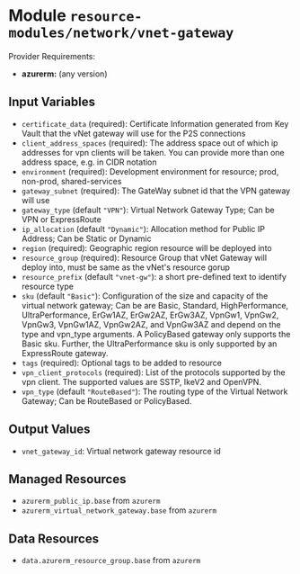 
# Module `resource-modules/network/vnet-gateway`

Provider Requirements:
* **azurerm:** (any version)

## Input Variables
* `certificate_data` (required): Certificate Information generated from Key Vault that the vNet gateway will use for the P2S connections
* `client_address_spaces` (required): The address space out of which ip addresses for vpn clients will be taken. You can provide more than one address space, e.g. in CIDR notation
* `environment` (required): Development environment for resource; prod, non-prod, shared-services
* `gateway_subnet` (required): The GateWay subnet id that the VPN gateway will use
* `gateway_type` (default `"VPN"`): Virtual Network Gateway Type; Can be VPN or ExpressRoute
* `ip_allocation` (default `"Dynamic"`): Allocation method for Public IP Address; Can be Static or Dynamic
* `region` (required): Geographic region resource will be deployed into
* `resource_group` (required): Resource Group that vNet Gateway will deploy into, must be same as the vNet's resource gorup
* `resource_prefix` (default `"vnet-gw"`): a short pre-defined text to identify resource type
* `sku` (default `"Basic"`): Configuration of the size and capacity of the virtual network gateway; Can be are Basic, Standard, HighPerformance, UltraPerformance, ErGw1AZ, ErGw2AZ, ErGw3AZ, VpnGw1, VpnGw2, VpnGw3, VpnGw1AZ, VpnGw2AZ, and VpnGw3AZ and depend on the type and vpn_type arguments. A PolicyBased gateway only supports the Basic sku. Further, the UltraPerformance sku is only supported by an ExpressRoute gateway.
* `tags` (required): Optional tags to be added to resource
* `vpn_client_protocols` (required): List of the protocols supported by the vpn client. The supported values are SSTP, IkeV2 and OpenVPN.
* `vpn_type` (default `"RouteBased"`): The routing type of the Virtual Network Gateway; Can be RouteBased or PolicyBased.

## Output Values
* `vnet_gateway_id`: Virtual network gateway resource id

## Managed Resources
* `azurerm_public_ip.base` from `azurerm`
* `azurerm_virtual_network_gateway.base` from `azurerm`

## Data Resources
* `data.azurerm_resource_group.base` from `azurerm`

